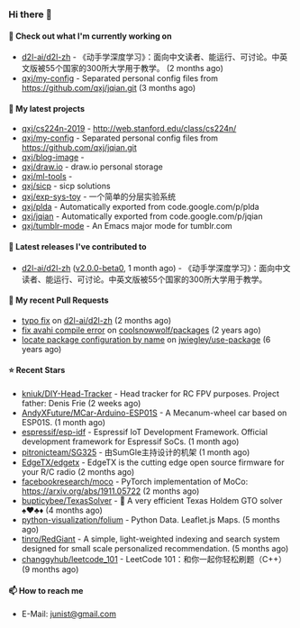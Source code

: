 ### Hi there 👋

#### 👷 Check out what I'm currently working on

- [d2l-ai/d2l-zh](https://github.com/d2l-ai/d2l-zh) - 《动手学深度学习》：面向中文读者、能运行、可讨论。中英文版被55个国家的300所大学用于教学。 (2 months ago)
- [qxj/my-config](https://github.com/qxj/my-config) - Separated personal config files from https://github.com/qxj/jqian.git (3 months ago)

#### 🌱 My latest projects

- [qxj/cs224n-2019](https://github.com/qxj/cs224n-2019) - http://web.stanford.edu/class/cs224n/
- [qxj/my-config](https://github.com/qxj/my-config) - Separated personal config files from https://github.com/qxj/jqian.git
- [qxj/blog-image](https://github.com/qxj/blog-image) - 
- [qxj/draw.io](https://github.com/qxj/draw.io) - draw.io personal storage
- [qxj/ml-tools](https://github.com/qxj/ml-tools) - 
- [qxj/sicp](https://github.com/qxj/sicp) - sicp solutions
- [qxj/exp-sys-toy](https://github.com/qxj/exp-sys-toy) - 一个简单的分层实验系统
- [qxj/plda](https://github.com/qxj/plda) - Automatically exported from code.google.com/p/plda
- [qxj/jqian](https://github.com/qxj/jqian) - Automatically exported from code.google.com/p/jqian
- [qxj/tumblr-mode](https://github.com/qxj/tumblr-mode) - An Emacs major mode for tumblr.com

#### 🔭 Latest releases I've contributed to

- [d2l-ai/d2l-zh](https://github.com/d2l-ai/d2l-zh) ([v2.0.0-beta0](https://github.com/d2l-ai/d2l-zh/releases/tag/v2.0.0-beta0), 1 month ago) - 《动手学深度学习》：面向中文读者、能运行、可讨论。中英文版被55个国家的300所大学用于教学。

#### 🔨 My recent Pull Requests

- [typo fix](https://github.com/d2l-ai/d2l-zh/pull/999) on [d2l-ai/d2l-zh](https://github.com/d2l-ai/d2l-zh) (2 months ago)
- [fix avahi compile error](https://github.com/coolsnowwolf/packages/pull/39) on [coolsnowwolf/packages](https://github.com/coolsnowwolf/packages) (2 years ago)
- [locate package configuration by name](https://github.com/jwiegley/use-package/pull/191) on [jwiegley/use-package](https://github.com/jwiegley/use-package) (6 years ago)

#### ⭐ Recent Stars

- [kniuk/DIY-Head-Tracker](https://github.com/kniuk/DIY-Head-Tracker) - Head tracker for RC FPV purposes. Project father: Denis Frie (2 weeks ago)
- [AndyXFuture/MCar-Arduino-ESP01S](https://github.com/AndyXFuture/MCar-Arduino-ESP01S) - A Mecanum-wheel car based on ESP01S. (1 month ago)
- [espressif/esp-idf](https://github.com/espressif/esp-idf) - Espressif IoT Development Framework. Official development framework for Espressif SoCs. (1 month ago)
- [pitronicteam/SG325](https://github.com/pitronicteam/SG325) - 由SumGle主持设计的机架 (1 month ago)
- [EdgeTX/edgetx](https://github.com/EdgeTX/edgetx) - EdgeTX is the cutting edge open source firmware for your R/C radio (2 months ago)
- [facebookresearch/moco](https://github.com/facebookresearch/moco) - PyTorch implementation of MoCo: https://arxiv.org/abs/1911.05722 (2 months ago)
- [bupticybee/TexasSolver](https://github.com/bupticybee/TexasSolver) - 🚀 A very efficient Texas Holdem GTO solver :spades::hearts::clubs::diamonds: (4 months ago)
- [python-visualization/folium](https://github.com/python-visualization/folium) - Python Data. Leaflet.js Maps.  (5 months ago)
- [tinro/RedGiant](https://github.com/tinro/RedGiant) - A simple, light-weighted indexing and search system designed for small scale personalized recommendation. (5 months ago)
- [changgyhub/leetcode_101](https://github.com/changgyhub/leetcode_101) - LeetCode 101：和你一起你轻松刷题（C&#43;&#43;） (9 months ago)

#### 📫 How to reach me

- E-Mail: junist@gmail.com

